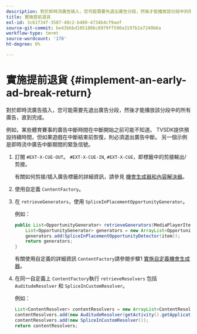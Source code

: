 ```yaml
---
description: 對於即時流廣告插入，您可能需要先退出廣告分段，然後才能播放該分段中的所有廣告，直到完成。
title: 實施提前退貨
exl-id: 3c61f34f-3587-40c2-b480-4734b4cf9aef
source-git-commit: be43bbbd1051886c8979ff590a3197b2a7249b6a
workflow-type: tm+mt
source-wordcount: '178'
ht-degree: 0%

---
```


# 實施提前退貨  {#implement-an-early-ad-break-return}

對於即時流廣告插入，您可能需要先退出廣告分段，然後才能播放該分段中的所有廣告，直到完成。

例如，某些體育賽事的廣告中斷時間在中斷開始之前可能不知道。 TVSDK提供預設持續時間，但如果遊戲在中斷結束前恢復，則必須退出廣告中斷。 另一個示例是即時流中廣告中斷期間的緊急信號。

1. 訂閱 `#EXT-X-CUE-OUT`。 `#EXT-X-CUE-IN`, `#EXT-X-CUE`，即標籤中的剪接輸出/剪接。

   有關如何剪接/插入廣告標籤的詳細資訊，請參見 [機會生成器和內容解決器](../../ad-insertion/content-resolver/c-psdk-android-2.7-content-resolver-about.md)。

1. 使用自定義 `ContentFactory`。
1. 在 `retrieveGenerators`，使用 `SpliceInPlacementOpportunityGenerator`。

   例如：

   ```java
   public List<OpportunityGenerator> retrieveGenerators(MediaPlayerItem item) { 
       List<OpportunityGenerator> generators = new ArrayList<OpportunityGenerator>(); 
       generators.add(SpliceInPlacementOpportunityDetector(item)); 
       return generators; 
   }
   ```

   有關使用自定義的詳細資訊 `ContentFactory`請參閱步驟1 [實施自定義機會生成器](../../ad-insertion/content-resolver/t-psdk-android-2.7-opp-detector-impl-android.md)。

1. 在同一自定義上 `ContentFactory`執行 `retrieveResolvers` 包括 `AuditudeResolver` 和 `SpliceInCustomResolver`。

   例如：

   ```java
   List<ContentResolver> contentResolvers = new ArrayList<ContentResolver>(); 
   contentResolvers.add(new AuditudeResolver(getActivity().getApplicationContext())); 
   contentResolvers.add(new SpliceInCustomResolver()); 
   return contentResolvers;
   ```

